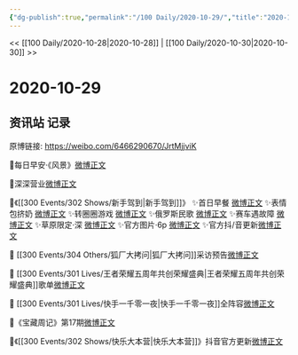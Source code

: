 ```yaml
---
{"dg-publish":true,"permalink":"/100 Daily/2020-10-29/","title":"2020-10-29","created":"2023-04-08T16:01:34.954+08:00","updated":"2023-04-08T16:02:28.735+08:00"}
---
```



<< [[100 Daily/2020-10-28\|2020-10-28]] | [[100 Daily/2020-10-30\|2020-10-30]] >>

# 2020-10-29

## 资讯站 记录

原博链接: https://weibo.com/6466290670/JrtMjjviK

💫每日早安·《风景》[微博正文](https://m.weibo.cn/6466290670/4565282536292533)

💫深深营业[微博正文](https://m.weibo.cn/6466290670/4565485552940663)

💫《[[300 Events/302 Shows/新手驾到\|新手驾到]]》
✨首日早餐 [微博正文](https://m.weibo.cn/6466290670/4565494374083006)
✨表情包挤奶 [微博正文](https://m.weibo.cn/6466290670/4565499004585268)
✨转圈圈游戏 [微博正文](https://m.weibo.cn/6466290670/4565504994574708)
✨俄罗斯民歌 [微博正文](https://m.weibo.cn/6466290670/4565513033750116)
✨赛车遇故障 [微博正文](https://m.weibo.cn/6466290670/4565514296235681)
✨草原限定·深 [微博正文](https://m.weibo.cn/6466290670/4565494830478173)
✨官方图片·6p [微博正文](https://m.weibo.cn/6466290670/4565282536292533)
✨官方抖/音更新[微博正文](https://m.weibo.cn/6466290670/4565282536292533)

💫 [[300 Events/304 Others/狐厂大拷问\|狐厂大拷问]]采访预告[微博正文](https://m.weibo.cn/6466290670/4565449531986384)

💫 [[300 Events/301 Lives/王者荣耀五周年共创荣耀盛典\|王者荣耀五周年共创荣耀盛典]]歌单[微博正文](https://m.weibo.cn/6466290670/4565290299426327)

💫 [[300 Events/301 Lives/快手一千零一夜\|快手一千零一夜]]全阵容[微博正文](https://m.weibo.cn/6466290670/4565318011463316)

💫《宝藏周记》第17期[微博正文](https://m.weibo.cn/6466290670/4565284776841598)

💫《[[300 Events/302 Shows/快乐大本营\|快乐大本营]]》抖音官方更新[微博正文](https://m.weibo.cn/6466290670/4565345303791686)
